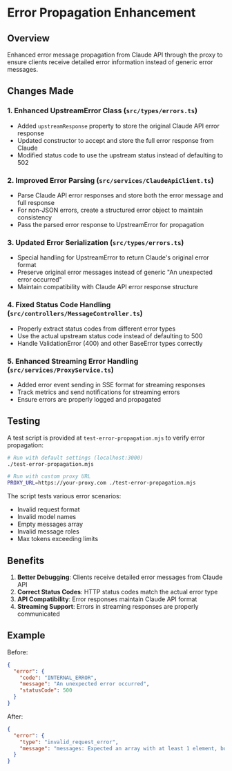 # Error Propagation Enhancement

## Overview

Enhanced error message propagation from Claude API through the proxy to ensure clients receive detailed error information instead of generic error messages.

## Changes Made

### 1. Enhanced UpstreamError Class (`src/types/errors.ts`)

- Added `upstreamResponse` property to store the original Claude API error response
- Updated constructor to accept and store the full error response from Claude
- Modified status code to use the upstream status instead of defaulting to 502

### 2. Improved Error Parsing (`src/services/ClaudeApiClient.ts`)

- Parse Claude API error responses and store both the error message and full response
- For non-JSON errors, create a structured error object to maintain consistency
- Pass the parsed error response to UpstreamError for propagation

### 3. Updated Error Serialization (`src/types/errors.ts`)

- Special handling for UpstreamError to return Claude's original error format
- Preserve original error messages instead of generic "An unexpected error occurred"
- Maintain compatibility with Claude API error response structure

### 4. Fixed Status Code Handling (`src/controllers/MessageController.ts`)

- Properly extract status codes from different error types
- Use the actual upstream status code instead of defaulting to 500
- Handle ValidationError (400) and other BaseError types correctly

### 5. Enhanced Streaming Error Handling (`src/services/ProxyService.ts`)

- Added error event sending in SSE format for streaming responses
- Track metrics and send notifications for streaming errors
- Ensure errors are properly logged and propagated

## Testing

A test script is provided at `test-error-propagation.mjs` to verify error propagation:

```bash
# Run with default settings (localhost:3000)
./test-error-propagation.mjs

# Run with custom proxy URL
PROXY_URL=https://your-proxy.com ./test-error-propagation.mjs
```

The script tests various error scenarios:

- Invalid request format
- Invalid model names
- Empty messages array
- Invalid message roles
- Max tokens exceeding limits

## Benefits

1. **Better Debugging**: Clients receive detailed error messages from Claude API
2. **Correct Status Codes**: HTTP status codes match the actual error type
3. **API Compatibility**: Error responses maintain Claude API format
4. **Streaming Support**: Errors in streaming responses are properly communicated

## Example

Before:

```json
{
  "error": {
    "code": "INTERNAL_ERROR",
    "message": "An unexpected error occurred",
    "statusCode": 500
  }
}
```

After:

```json
{
  "error": {
    "type": "invalid_request_error",
    "message": "messages: Expected an array with at least 1 element, but got an empty array"
  }
}
```
